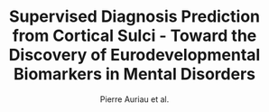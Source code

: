 ---
cat: gaia
subcat: signature
bestof: false
author: Pierre Auriau et al.
title: Supervised Diagnosis Prediction from Cortical Sulci - Toward the Discovery of Eurodevelopmental Biomarkers in Mental Disorders
year: 2024
type: inproceedings
url: https -//hal.science/hal-04494994
booktitle: 21st IEEE International Symposium on Biomedical Imaging (ISBI 2024)
---